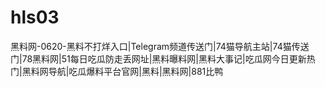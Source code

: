 # hls03
黑料网-0620-黑料不打烊入口|Telegram频道传送门|74猫导航主站|74猫传送门|78黑料网|51每日吃瓜防走丢网址|黑料曝料网|黑料大事记|吃瓜网今日更新热门|黑料网导航|吃瓜爆料平台官网|黑料|黑料网|881比鸭
